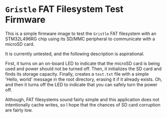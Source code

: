 # `Gristle` FAT Filesystem Test Firmware

This is a simple firmware image to test the `Gristle` FAT filesystem with an STM32L496RG chip using its SD/MMC peripheral to communicate with a microSD card.

It is currently untested, and the following description is aspirational.

First, it turns on an on-board LED to indicate that the microSD card is being used and power should not be turned off. Then, it initializes the SD card and finds its storage capacity. Finally, creates a `test.txt` file with a simple 'Hello, world' message in the root directory, erasing it if it already exists. Oh, and then it turns off the LED to indicate that you can safely turn the power off.

Although, FAT filesystems sound fairly simple and this application does not intentionally cache writes, so I hope that the chances of SD card corruption are fairly low.
